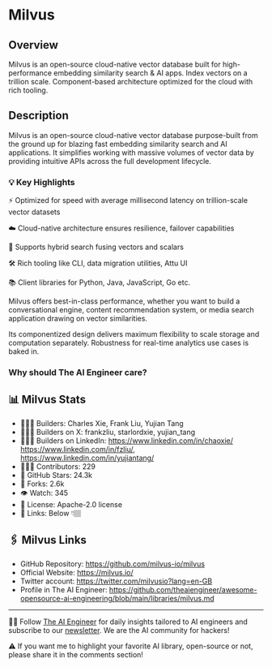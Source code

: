 # Milvus
## Overview
Milvus is an open-source cloud-native vector database built for high-performance embedding similarity search & AI apps. Index vectors on a trillion scale. Component-based architecture optimized for the cloud with rich tooling.

## Description

Milvus is an open-source cloud-native vector database purpose-built from the ground up for blazing fast embedding similarity search and AI applications. It simplifies working with massive volumes of vector data by providing intuitive APIs across the full development lifecycle.

### 💡 Key Highlights

⚡️ Optimized for speed with average millisecond latency on trillion-scale vector datasets

☁️ Cloud-native architecture ensures resilience, failover capabilities

🔎 Supports hybrid search fusing vectors and scalars

🛠️ Rich tooling like CLI, data migration utilities, Attu UI

📚 Client libraries for Python, Java, JavaScript, Go etc.

Milvus offers best-in-class performance, whether you want to build a conversational engine, content recommendation system, or media search application drawing on vector similarities.

Its componentized design delivers maximum flexibility to scale storage and computation separately. Robustness for real-time analytics use cases is baked in.

### Why should The AI Engineer care?




## 📊 Milvus Stats
* 👷🏽‍♀️ Builders: Charles Xie, Frank Liu, Yujian Tang
* 👩🏽‍🏭 Builders on X: frankzliu, starlordxie, yujian_tang
* 👩🏽‍💼 Builders on LinkedIn: https://www.linkedin.com/in/chaoxie/ https://www.linkedin.com/in/fzliu/, https://www.linkedin.com/in/yujiantang/
* 👩🏽‍💻 Contributors: 229
* 💫 GitHub Stars: 24.3k
* 🍴 Forks: 2.6k
* 👁️ Watch: 345
* 🪪 License: Apache-2.0 license
* 🔗 Links: Below 👇🏽

## 🖇️ Milvus Links
* GitHub Repository: https://github.com/milvus-io/milvus
* Official Website: https://milvus.io/
* Twitter account: https://twitter.com/milvusio?lang=en-GB
* Profile in The AI Engineer: https://github.com/theaiengineer/awesome-opensource-ai-engineering/blob/main/libraries/milvus.md

---
🧙🏽 Follow [The AI Engineer](https://www.linkedin.com/company/theaiengineer/) for daily insights tailored to AI engineers and subscribe to our [newsletter](http://theaiengineerco.substack.com). We are the AI community for hackers!

⚠️ If you want me to highlight your favorite AI library, open-source or not, please share it in the comments section!
